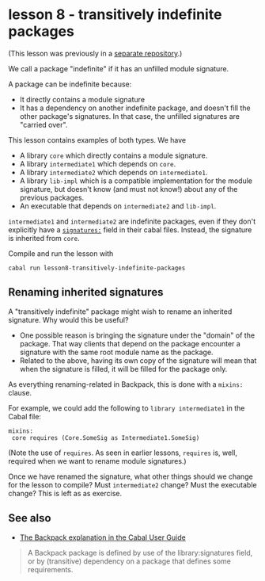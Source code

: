 # lesson 8 - transitively indefinite packages

(This lesson was previously in a [separate
repository](https://twitter.com/DiazCarrete/status/1379126087637143556).)

We call a package "indefinite" if it has an unfilled module signature. 

A package can be indefinite because: 

- It directly contains a module signature
- It has a dependency on another indefinite package, and doesn't fill the
  other package's signatures. In that case, the unfilled signatures are
  "carried over".

This lesson contains examples of both types. We have 

- A library `core` which directly contains a module signature.
- A library `intermediate1` which depends on `core`.
- A library `intermediate2` which depends on `intermediate1`.
- A library `lib-impl` which is a compatible implementation for the
  module signature, but doesn't know (and must not know!) about any of the
  previous packages.
- An executable that depends on `intermediate2` and `lib-impl`.

`intermediate1` and `intermediate2` are indefinite packages, even if they don't
explicitly have a
[`signatures:`](https://cabal.readthedocs.io/en/latest/cabal-package.html#pkg-field-library-signatures)
field in their cabal files. Instead, the signature is inherited from `core`.

Compile and run the lesson with

    cabal run lesson8-transitively-indefinite-packages

## Renaming inherited signatures

A "transitively indefinite" package might wish to rename an inherited
signature. Why would this be useful? 

- One possible reason is bringing the signature under the "domain" of the
  package. That way clients that depend on the package encounter a signature
  with the same root module name as the package.
- Related to the above, having its own copy of the signature will mean that
  when the signature is filled, it will be filled for the package only.
  
As everything renaming-related in Backpack, this is done with a `mixins:`
clause.

For example, we could add the following to `library intermediate1` in the Cabal
file:

    mixins:
     core requires (Core.SomeSig as Intermediate1.SomeSig)

(Note the use of `requires`. As seen in earlier lessons, `requires` is, well,
required when we want to rename module signatures.)

Once we have renamed the signature, what other things should we change for the
lesson to compile? Must `intermediate2` change? Must the executable change?
This is left as as exercise.

## See also

- [The Backpack explanation in the Cabal User
  Guide](https://cabal.readthedocs.io/en/latest/cabal-package.html#backpack) 

>  A Backpack package is defined by use of the library:signatures field, or by
>  (transitive) dependency on a package that defines some requirements. 

